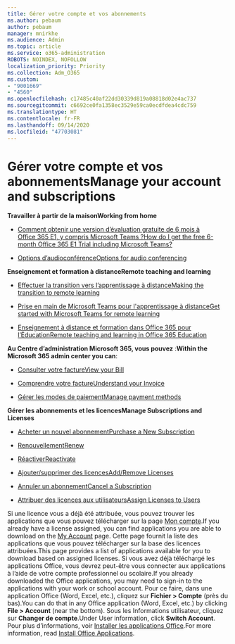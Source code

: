 ```yaml
---
title: Gérer votre compte et vos abonnements
ms.author: pebaum
author: pebaum
manager: mnirkhe
ms.audience: Admin
ms.topic: article
ms.service: o365-administration
ROBOTS: NOINDEX, NOFOLLOW
localization_priority: Priority
ms.collection: Adm_O365
ms.custom:
- "9001669"
- "4560"
ms.openlocfilehash: c17485c40af22dd30339d819a08818d02e4ac737
ms.sourcegitcommit: c6692ce0fa1358ec3529e59ca0ecdfdea4cdc759
ms.translationtype: HT
ms.contentlocale: fr-FR
ms.lasthandoff: 09/14/2020
ms.locfileid: "47703081"
---
```

# <a name="manage-your-account-and-subscriptions"></a><span data-ttu-id="a5338-102">Gérer votre compte et vos abonnements</span><span class="sxs-lookup"><span data-stu-id="a5338-102">Manage your account and subscriptions</span></span>

<span data-ttu-id="a5338-103">**Travailler à partir de la maison**</span><span class="sxs-lookup"><span data-stu-id="a5338-103">**Working from home**</span></span>
- [<span data-ttu-id="a5338-104">Comment obtenir une version d’évaluation gratuite de 6 mois à Office 365 E1, y compris Microsoft Teams ?</span><span class="sxs-lookup"><span data-stu-id="a5338-104">How do I get the free 6-month Office 365 E1 Trial including Microsoft Teams?</span></span>](https://docs.microsoft.com/MicrosoftTeams/e1-trial-license)

- [<span data-ttu-id="a5338-105">Options d’audioconférence</span><span class="sxs-lookup"><span data-stu-id="a5338-105">Options for audio conferencing</span></span>](https://docs.microsoft.com/alchemyinsights/options-for-audio-conferencing)

<span data-ttu-id="a5338-106">**Enseignement et formation à distance**</span><span class="sxs-lookup"><span data-stu-id="a5338-106">**Remote teaching and learning**</span></span>

- [<span data-ttu-id="a5338-107">Effectuer la transition vers l’apprentissage à distance</span><span class="sxs-lookup"><span data-stu-id="a5338-107">Making the transition to remote learning</span></span>](https://www.microsoft.com/education/remote-learning)

- [<span data-ttu-id="a5338-108">Prise en main de Microsoft Teams pour l'apprentissage à distance</span><span class="sxs-lookup"><span data-stu-id="a5338-108">Get started with Microsoft Teams for remote learning</span></span>](https://docs.microsoft.com/MicrosoftTeams/remote-learning-edu)

- [<span data-ttu-id="a5338-109">Enseignement à distance et formation dans Office 365 pour l’Éducation</span><span class="sxs-lookup"><span data-stu-id="a5338-109">Remote teaching and learning in Office 365 Education</span></span>](https://docs.microsoft.com/MicrosoftTeams/remote-learning-edu)

<span data-ttu-id="a5338-110">**Au Centre d’administration Microsoft 365, vous pouvez** :</span><span class="sxs-lookup"><span data-stu-id="a5338-110">**Within the Microsoft 365 admin center you can**:</span></span> 

- [<span data-ttu-id="a5338-111">Consulter votre facture</span><span class="sxs-lookup"><span data-stu-id="a5338-111">View your Bill</span></span>](https://docs.microsoft.com/microsoft-365/commerce/billing-and-payments/view-your-bill-or-invoice) 

- [<span data-ttu-id="a5338-112">Comprendre votre facture</span><span class="sxs-lookup"><span data-stu-id="a5338-112">Understand your Invoice</span></span>](https://docs.microsoft.com/microsoft-365/commerce/billing-and-payments/understand-your-invoice)

- [<span data-ttu-id="a5338-113">Gérer les modes de paiement</span><span class="sxs-lookup"><span data-stu-id="a5338-113">Manage payment methods</span></span>](https://docs.microsoft.com/microsoft-365/commerce/billing-and-payments/manage-payment-methods)

<span data-ttu-id="a5338-114">**Gérer les abonnements et les licences**</span><span class="sxs-lookup"><span data-stu-id="a5338-114">**Manage Subscriptions and Licenses**</span></span> 

- [<span data-ttu-id="a5338-115">Acheter un nouvel abonnement</span><span class="sxs-lookup"><span data-stu-id="a5338-115">Purchase a New Subscription</span></span>](https://docs.microsoft.com/microsoft-365/commerce/subscriptions/upgrade-to-different-plan)

- [<span data-ttu-id="a5338-116">Renouvellement</span><span class="sxs-lookup"><span data-stu-id="a5338-116">Renew</span></span>](https://docs.microsoft.com/microsoft-365/commerce/subscriptions/renew-your-subscription) 

- [<span data-ttu-id="a5338-117">Réactiver</span><span class="sxs-lookup"><span data-stu-id="a5338-117">Reactivate</span></span>](https://docs.microsoft.com/microsoft-365/commerce/subscriptions/reactivate-your-subscription)

- [<span data-ttu-id="a5338-118">Ajouter/supprimer des licences</span><span class="sxs-lookup"><span data-stu-id="a5338-118">Add/Remove Licenses</span></span>](https://docs.microsoft.com/microsoft-365/commerce/licenses/buy-licenses)

- [<span data-ttu-id="a5338-119">Annuler un abonnement</span><span class="sxs-lookup"><span data-stu-id="a5338-119">Cancel a Subscription</span></span>](https://docs.microsoft.com/microsoft-365/commerce/subscriptions/cancel-your-subscription)

- [<span data-ttu-id="a5338-120">Attribuer des licences aux utilisateurs</span><span class="sxs-lookup"><span data-stu-id="a5338-120">Assign Licenses to Users</span></span>](https://docs.microsoft.com/microsoft-365/admin/manage/assign-licenses-to-users)

<span data-ttu-id="a5338-121">Si une licence vous a déjà été attribuée, vous pouvez trouver les applications que vous pouvez télécharger sur la page [Mon compte](https://portal.office.com/account/#installs).</span><span class="sxs-lookup"><span data-stu-id="a5338-121">If you already have a license assigned, you can find applications you are able to download on the [My Account](https://portal.office.com/account/#installs) page.</span></span> <span data-ttu-id="a5338-122">Cette page fournit la liste des applications que vous pouvez télécharger sur la base des licences attribuées.</span><span class="sxs-lookup"><span data-stu-id="a5338-122">This page provides a list of applications available for you to download based on assigned licenses.</span></span> <span data-ttu-id="a5338-123">Si vous avez déjà téléchargé les applications Office, vous devrez peut-être vous connecter aux applications à l’aide de votre compte professionnel ou scolaire.</span><span class="sxs-lookup"><span data-stu-id="a5338-123">If you already downloaded the Office applications, you may need to sign-in to the applications with your work or school account.</span></span> <span data-ttu-id="a5338-124">Pour ce faire, dans une application Office (Word, Excel, etc.), cliquez sur **Fichier > Compte** (près du bas).</span><span class="sxs-lookup"><span data-stu-id="a5338-124">You can do that in any Office application (Word, Excel, etc.) by clicking **File > Account** (near the bottom).</span></span> <span data-ttu-id="a5338-125">Sous les Informations utilisateur, cliquez sur **Changer de compte**.</span><span class="sxs-lookup"><span data-stu-id="a5338-125">Under User information, click **Switch Account**.</span></span> <span data-ttu-id="a5338-126">Pour plus d’informations, voir [Installer les applications Office](https://docs.microsoft.com/microsoft-365/admin/setup/install-applications).</span><span class="sxs-lookup"><span data-stu-id="a5338-126">For more information, read [Install Office Applications](https://docs.microsoft.com/microsoft-365/admin/setup/install-applications).</span></span> 
